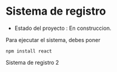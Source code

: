 <h1> Sistema de registro </h1> 

- Estado del proyecto : En construccion.

Para ejecutar el sistema, debes poner

```npm install react ```

Sistema de registro 2 
